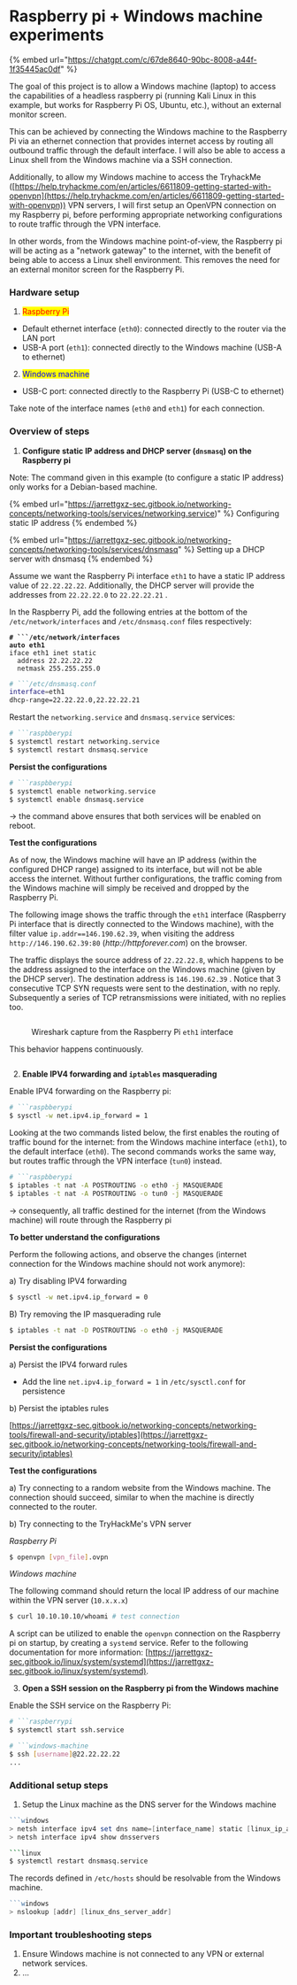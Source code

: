 # Raspberry pi + Windows machine experiments

{% embed url="https://chatgpt.com/c/67de8640-90bc-8008-a44f-1f35445ac0df" %}

The goal of this project is to allow a Windows machine (laptop) to access the capabilities of a headless raspberry pi (running Kali Linux in this example, but works for Raspberry Pi OS, Ubuntu, etc.), without an external monitor screen.

This can be achieved by connecting the Windows machine to the Raspberry Pi via an ethernet connection that provides internet access by routing all outbound traffic through the default interface. I will also be able to access a Linux shell from the Windows machine via a SSH connection.

Additionally, to allow my Windows machine to access the TryhackMe ([https://help.tryhackme.com/en/articles/6611809-getting-started-with-openvpn](https://help.tryhackme.com/en/articles/6611809-getting-started-with-openvpn)) VPN servers, I will first setup an OpenVPN connection on my Raspberry pi, before performing appropriate networking configurations to route traffic through the VPN interface.&#x20;

In other words, from the Windows machine point-of-view, the Raspberry pi will be acting as a "network gateway" to the internet, with the benefit of being able to access a Linux shell environment. This removes the need for an external monitor screen for the Raspberry Pi.

### Hardware setup

1. <mark style="color:red;">Raspberry Pi</mark>

* Default ethernet interface (`eth0`): connected directly to the router via the LAN port
* USB-A port (`eth1`): connected directly to the Windows machine (USB-A to ethernet)

2. <mark style="color:blue;">Windows machine</mark>

* USB-C port: connected directly to the Raspberry Pi (USB-C to ethernet)

Take note of the interface names (`eth0` and `eth1`) for each connection.

### Overview of steps

1. **Configure static IP address and DHCP server (`dnsmasq`) on the Raspberry pi**

Note: The command given in this example (to configure a static IP address) only works for a Debian-based machine.

{% embed url="https://jarrettgxz-sec.gitbook.io/networking-concepts/networking-tools/services/networking.service)" %}
Configuring static IP address
{% endembed %}

{% embed url="https://jarrettgxz-sec.gitbook.io/networking-concepts/networking-tools/services/dnsmasq" %}
Setting up a DHCP server with dnsmasq
{% endembed %}

Assume we want the Raspberry Pi interface `eth1` to have a static IP address value of `22.22.22.22`. Additionally, the DHCP server will provide the addresses from `22.22.22.0` to `22.22.22.21` .

In the Raspberry Pi, add the following entries at the bottom of the `/etc/network/interfaces` and `/etc/dnsmasq.conf` files respectively:

<pre class="language-bash"><code class="lang-bash"><strong># ```/etc/network/interfaces
</strong><strong>auto eth1
</strong>iface eth1 inet static
  address 22.22.22.22
  netmask 255.255.255.0
</code></pre>

````bash
# ```/etc/dnsmasq.conf
interface=eth1
dhcp-range=22.22.22.0,22.22.22.21
````

Restart the `networking.service` and `dnsmasq.service` services:

````bash
# ```raspbberypi
$ systemctl restart networking.service
$ systemctl restart dnsmasq.service
````

**Persist the configurations**

````bash
# ```raspbberypi
$ systemctl enable networking.service
$ systemctl enable dnsmasq.service
````

-> the command above ensures that both services will be enabled on reboot.

**Test the configurations**

As of now, the Windows machine will have an IP address (within the configured DHCP range) assigned to its interface, but will not be able access the internet. Without further configurations, the traffic coming from the Windows machine will simply be received and dropped by the Raspberry Pi.&#x20;

The following image shows the traffic through the `eth1` interface (Raspberry Pi interface that is directly connected to the Windows machine), with the filter value `ip.addr==146.190.62.39`, when visiting the address `http://146.190.62.39:80` (_http://httpforever.com_) on the browser.&#x20;

The traffic displays the source address of `22.22.22.8`, which happens to be the address assigned to the interface on the Windows machine (given by the DHCP server). The destination address is `146.190.62.39` . Notice that 3 consecutive TCP SYN requests were sent to the destination, with no reply. Subsequently a series of TCP retransmissions were initiated, with no replies too.&#x20;

<figure><img src="../.gitbook/assets/image (2).png" alt=""><figcaption><p>Wireshark capture from the Raspberry Pi <code>eth1</code> interface</p></figcaption></figure>

This behavior happens continuously.

<figure><img src="../.gitbook/assets/image (1).png" alt=""><figcaption></figcaption></figure>

2. **Enable IPV4 forwarding and `iptables` masquerading**

Enable IPV4 forwarding on the Raspberry pi:

````bash
# ```raspbberypi
$ sysctl -w net.ipv4.ip_forward = 1
````

Looking at the two commands listed below, the first enables the routing of traffic bound for the internet: from the Windows machine interface (`eth1`), to the default interface (`eth0`). The second commands works the same way, but routes traffic through the VPN interface (`tun0`) instead.

````bash
# ```raspbberypi
$ iptables -t nat -A POSTROUTING -o eth0 -j MASQUERADE
$ iptables -t nat -A POSTROUTING -o tun0 -j MASQUERADE
````

-> consequently, all traffic destined for the internet (from the Windows machine) will route through the Raspberry pi

**To better understand the configurations**

Perform the following actions, and observe the changes (internet connection for the Windows machine should not work anymore):

a) Try disabling IPV4 forwarding

```bash
$ sysctl -w net.ipv4.ip_forward = 0
```

B) Try removing the IP masquerading rule

```bash
$ iptables -t nat -D POSTROUTING -o eth0 -j MASQUERADE
```

**Persist the configurations**

a) Persist the IPV4 forward rules

* Add the line `net.ipv4.ip_forward = 1` in `/etc/sysctl.conf` for persistence

b) Persist the iptables rules

&#x20;[https://jarrettgxz-sec.gitbook.io/networking-concepts/networking-tools/firewall-and-security/iptables](https://jarrettgxz-sec.gitbook.io/networking-concepts/networking-tools/firewall-and-security/iptables)

**Test the configurations**

a) Try connecting to a random website from the Windows machine. The connection should succeed, similar to when the machine is directly connected to the router.

b) Try connecting to the TryHackMe's VPN server

_Raspberry Pi_&#x20;

```bash
$ openvpn [vpn_file].ovpn
```

_Windows machine_

The following command should return the local IP address of our machine within the VPN server (`10.x.x.x`)

```bash
$ curl 10.10.10.10/whoami # test connection
```

A script can be utilized to enable the `openvpn` connection on the Raspberry pi on startup, by creating a  `systemd` service. Refer to the following documentation for more information: [https://jarrettgxz-sec.gitbook.io/linux/system/systemd](https://jarrettgxz-sec.gitbook.io/linux/system/systemd).



3. **Open a SSH session on the Raspberry pi from the Windows machine**

Enable the SSH service on the Raspberry Pi:

````bash
# ```raspberrypi
$ systemctl start ssh.service
````

````bash
# ```windows-machine
$ ssh [username]@22.22.22.22
...
````



### Additional setup steps

1. Setup the Linux machine as the DNS server for the Windows machine

````powershell
```windows
> netsh interface ipv4 set dns name=[interface_name] static [linux_ip_addr]
> netsh interface ipv4 show dnsservers
````

````bash
```linux
$ systemctl restart dnsmasq.service
````

The records defined in `/etc/hosts` should be resolvable from the Windows machine.

````powershell
```windows
> nslookup [addr] [linux_dns_server_addr]
````

### Important troubleshooting steps

1. Ensure Windows machine is not connected to any VPN or external network services.
2. ...
